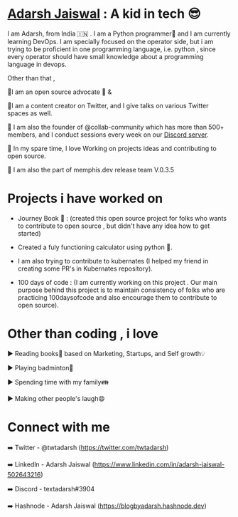 # [Adarsh Jaiswal](https://github.com/Adarsh-jaiss) : A kid in tech 😎

I am Adarsh, from India 🇮🇳 . I am a Python programmer🐍 and I am currently learning DevOps. I am specially focused on the operator side, but i am trying to be proficient in one programming language, i.e. python , since every operator should have small knowledge about a programming language in devops.

Other than that ,

📌I am an open source advocate 🚩 & 

📌I am a content creator on Twitter, and I give talks on various Twitter spaces as well.

📌 I am also the founder of @collab-community which has more than 500+ members, and I conduct sessions every week on our [Discord server](https://discord.com/invite/PGadh3Vyuv).

📌 In my spare time, I love Working on projects ideas and contributing to open source.

📌 I am also the part of memphis.dev release team V.0.3.5
# Projects i have worked on

- Journey Book 📖 : (created this open source project for folks who wants to contribute to open source , but didn't have any idea how to get started)
 
- Created a fuly functioning calculator using python 🐍.

- I am also trying to contribute to kubernates (I helped my friend in creating some PR's in Kubernates repository).

- 100 days of code :
   (I am currently  working on this project . Our main purpose behind this project is to maintain consistency of folks who are practicing 100daysofcode and also encourage them to contribute to open source). 


# Other than coding , i love 

▶️ Reading books📖 based on Marketing, Startups, and Self growth💡

▶️ Playing badminton🏸

▶️ Spending time with my family👪

▶️ Making other people's laugh😄

# Connect with me 

➡️ Twitter - @twtadarsh (https://twitter.com/twtadarsh)

➡️ Linkedln - Adarsh Jaiswal (https://www.linkedin.com/in/adarsh-jaiswal-502643216)

➡️ Discord - textadarsh#3904 

➡️ Hashnode - Adarsh Jaiswal (https://blogbyadarsh.hashnode.dev)


